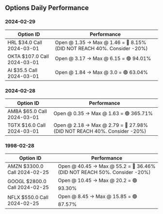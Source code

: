 ## Options Daily Performance
  
### 2024-02-29

| Option ID | Performance |
| --- | --- |
| HRL $34.0 Call 2024-03-01 | Open @ 1.35 -> Max @ 1.46 = 🔴 8.15% (DID NOT REACH 40%. Consider -20%) |
| OKTA $107.0 Call 2024-03-01 | Open @ 3.17 -> Max @ 6.15 = 🟢 94.01% |
| AI $35.5 Call 2024-03-01 | Open @ 1.84 -> Max @ 3.0 = 🟢 63.04% |

### 2024-02-28

| Option ID | Performance |
| --- | --- |
| AMBA $65.0 Call 2024-03-01 | Open @ 0.35 -> Max @ 1.63 = 🟢 365.71% |
| TGTX $16.0 Call 2024-03-01 | Open @ 2.18 -> Max @ 2.79 = 🔴 27.98% (DID NOT REACH 40%. Consider -20%) |

### 1998-02-28

| Option ID | Performance |
| --- | --- |
| AMZN $3300.0 Call 2024-02-25 | Open @ 40.45 -> Max @ 55.2 = 🔴 36.46% (DID NOT REACH 50%. Consider -20%) |
| GOOGL $2800.0 Call 2024-02-25 | Open @ 10.45 -> Max @ 20.2 = 🟢 93.30% |
| NFLX $550.0 Call 2024-02-25 | Open @ 8.45 -> Max @ 15.85 = 🟢 87.57% |


